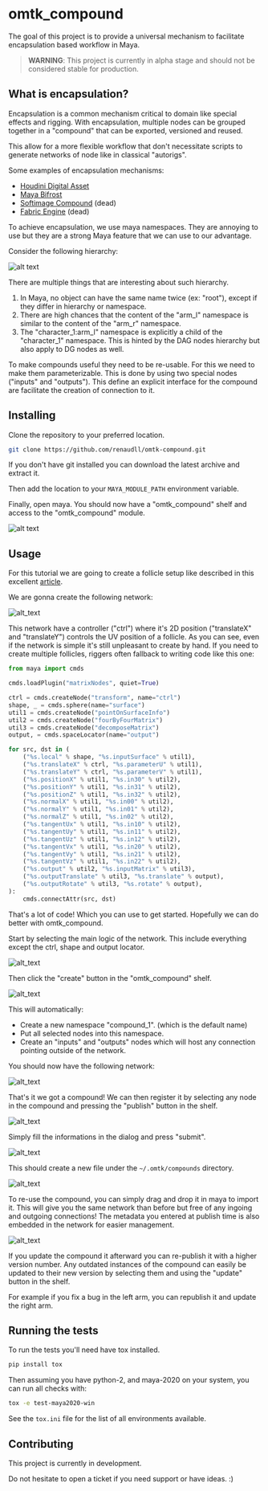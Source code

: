 # omtk_compound

The goal of this project is to provide a universal mechanism to facilitate encapsulation based workflow in Maya.

> **WARNING**: This project is currently in alpha stage and should not be considered stable for production. 

## What is encapsulation?

Encapsulation is a common mechanism critical to domain like special effects and rigging. 
With encapsulation, multiple nodes can be grouped together in a "compound" that can be exported, versioned and reused.

This allow for a more flexible workflow that don't necessitate scripts to generate networks of node like in classical "autorigs".

Some examples of encapsulation mechanisms:

- [Houdini Digital Asset](https://www.sidefx.com/docs/houdini/assets/create.html)
- [Maya Bifrost](https://area.autodesk.com/blogs/the-maya-blog/introducing-bifrost-for-maya/)
- [Softimage Compound](https://vimeo.com/90308439) (dead)
- [Fabric Engine](https://vimeo.com/133021867) (dead)

To achieve encapsulation, we use maya namespaces.
They are annoying to use but they are a strong Maya feature that we can use to our advantage.

Consider the following hierarchy:

![alt text](docs/resources/tutorial_01.png "tutorial_01")

There are multiple things that are interesting about such hierarchy.

1) In Maya, no object can have the same name twice (ex: "root"), except if they differ in hierarchy or namespace. 
2) There are high chances that the content of the "arm_l" namespace is similar to the content of the "arm_r" namespace. 
3) The "character_1:arm_l" namespace is explicitly a child of the "character_1" namespace. 
This is hinted by the DAG nodes hierarchy but also apply to DG nodes as well.
 
To make compounds useful they need to be re-usable. For this we need to make them parameterizable. 
This is done by using two special nodes ("inputs" and "outputs").
This define an explicit interface for the compound are facilitate the creation of connection to it.

## Installing

Clone the repository to your preferred location.

```bash
git clone https://github.com/renaudll/omtk-compound.git
```

If you don't have git installed you can download the latest archive and extract it.

Then add the location to your `MAYA_MODULE_PATH` environment variable.

Finally, open maya. You should now have a "omtk_compound" shelf and access to the "omtk_compound" module.

![alt text](docs/resources/shelf.png "shelf")

## Usage

For this tutorial we are going to create a follicle setup like described in this excellent [article](https://bindpose.com/maya-matrix-nodes-part-3-matrix-rivet/).

We are gonna create the following network:

![alt_text](docs/resources/tutorial_02.png "tutorial_02")

This network have a controller ("ctrl") where it's 2D position ("translateX" and "translateY") controls the UV position of a follicle.
As you can see, even if the network is simple it's still unpleasant to create by hand.
If you need to create multiple follicles, riggers often fallback to writing code like this one:

```python
from maya import cmds

cmds.loadPlugin("matrixNodes", quiet=True)

ctrl = cmds.createNode("transform", name="ctrl")
shape, _ = cmds.sphere(name="surface")
util1 = cmds.createNode("pointOnSurfaceInfo")
util2 = cmds.createNode("fourByFourMatrix")
util3 = cmds.createNode("decomposeMatrix")
output, = cmds.spaceLocator(name="output")

for src, dst in (
	("%s.local" % shape, "%s.inputSurface" % util1),
	("%s.translateX" % ctrl, "%s.parameterU" % util1),
	("%s.translateY" % ctrl, "%s.parameterV" % util1),
	("%s.positionX" % util1, "%s.in30" % util2),
	("%s.positionY" % util1, "%s.in31" % util2),
	("%s.positionZ" % util1, "%s.in32" % util2),
	("%s.normalX" % util1, "%s.in00" % util2),
	("%s.normalY" % util1, "%s.in01" % util2),
	("%s.normalZ" % util1, "%s.in02" % util2),
	("%s.tangentUx" % util1, "%s.in10" % util2),
	("%s.tangentUy" % util1, "%s.in11" % util2),
	("%s.tangentUz" % util1, "%s.in12" % util2),
	("%s.tangentVx" % util1, "%s.in20" % util2),
	("%s.tangentVy" % util1, "%s.in21" % util2),
	("%s.tangentVz" % util1, "%s.in22" % util2),
	("%s.output" % util2, "%s.inputMatrix" % util3),
	("%s.outputTranslate" % util3, "%s.translate" % output),
	("%s.outputRotate" % util3, "%s.rotate" % output),
):
    cmds.connectAttr(src, dst)
```

That's a lot of code! Which you can use to get started.
Hopefully we can do better with omtk_compound.

Start by selecting the main logic of the network. This include everything except the ctrl, shape and output locator.

![alt_text](docs/resources/tutorial_03.png "tutorial_03")

Then click the "create" button in the "omtk_compound" shelf.

![alt_text](docs/resources/tutorial_04.png "tutorial_04")

This will automatically:
- Create a new namespace "compound_1". (which is the default name)
- Put all selected nodes into this namespace.
- Create an "inputs" and "outputs" nodes which will host any connection pointing outside of the network.

You should now have the following network:

![alt_text](docs/resources/tutorial_05.png "tutorial_05")

That's it we got a compound!
We can then register it by selecting any node in the compound and pressing the "publish" button in the shelf.

![alt_text](docs/resources/tutorial_06.png "tutorial_06")

Simply fill the informations in the dialog and press "submit".

![alt_text](docs/resources/tutorial_07.png "tutorial_07")

This should create a new file under the `~/.omtk/compounds` directory.

![alt_text](docs/resources/tutorial_08.png "tutorial_08")

To re-use the compound, you can simply drag and drop it in maya to import it.
This will give you the same network than before but free of any ingoing and outgoing connections!
The metadata you entered at publish time is also embedded in the network for easier management. 

![alt_text](docs/resources/tutorial_09.png "tutorial_09")

If you update the compound it afterward you can re-publish it with a higher version number.
Any outdated instances of the compound can easily be updated to their new version by selecting them and using the "update" button in the shelf.

For example if you fix a bug in the left arm, you can republish it and update the right arm.

## Running the tests


To run the tests you'll need have tox installed.

```bash
pip install tox
```

Then assuming you have python-2, and maya-2020 on your system, you can run all checks with:

```bash
tox -e test-maya2020-win
```

See the `tox.ini` file for the list of all environments available.

## Contributing

This project is currently in development. 

Do not hesitate to open a ticket if you need support or have ideas. :)
